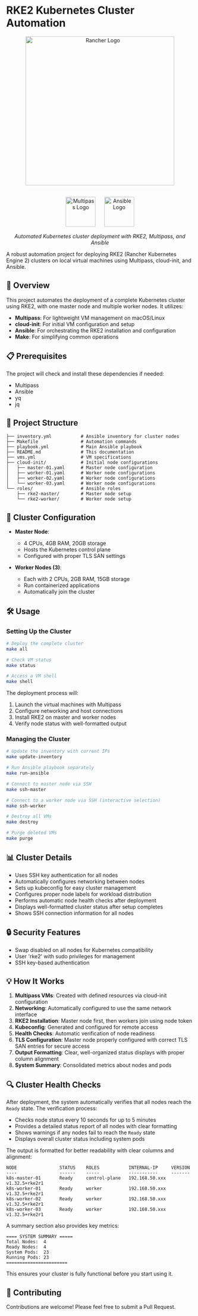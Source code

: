 # RKE2 Kubernetes Cluster Automation

<div align="center">
  <img src="https://www.rancher.com/assets/img/logos/rancher-suse-logo-horizontal-color.svg" alt="Rancher Logo" width="400"/>
  <br/><br/>
  <p>
    <img src="https://res.cloudinary.com/canonical/image/fetch/f_auto,q_auto,fl_sanitize,c_fill,w_720/https://lh3.googleusercontent.com/hZHbXA0bvKJ089pTXuoTPgv-T4eHBIvmfZ4nh4tkKg2OoZ8cTQNtZXLl6zeXjNc4Df0BnxzfF4pTFoCHWm7WFz6ci8h4QzqnVA80eWcNbwdZegHhJRea-cWr05wTw-WDbbzuIumrIGZNnl0Xxw" alt="Multipass Logo" height="80"/>
    &nbsp;&nbsp;&nbsp;&nbsp;
    <img src="https://upload.wikimedia.org/wikipedia/commons/2/24/Ansible_logo.svg" alt="Ansible Logo" height="80"/>
  </p>
  <em>Automated Kubernetes cluster deployment with RKE2, Multipass, and Ansible</em>
</div>

A robust automation project for deploying RKE2 (Rancher Kubernetes Engine 2) clusters on local virtual machines using Multipass, cloud-init, and Ansible.

## 🚀 Overview

This project automates the deployment of a complete Kubernetes cluster using RKE2, with one master node and multiple worker nodes. It utilizes:

- **Multipass**: For lightweight VM management on macOS/Linux
- **cloud-init**: For initial VM configuration and setup
- **Ansible**: For orchestrating the RKE2 installation and configuration
- **Make**: For simplifying common operations

## 📋 Prerequisites

The project will check and install these dependencies if needed:
- Multipass
- Ansible
- yq
- jq

## 📁 Project Structure

```
├── inventory.yml           # Ansible inventory for cluster nodes
├── Makefile                # Automation commands
├── playbook.yml            # Main Ansible playbook
├── README.md               # This documentation
├── vms.yml                 # VM specifications
├── cloud-init/             # Initial node configurations
│   ├── master-01.yaml      # Master node configuration
│   ├── worker-01.yaml      # Worker node configurations
│   ├── worker-02.yaml      # Worker node configurations
│   └── worker-03.yaml      # Worker node configurations
└── roles/                  # Ansible roles
    ├── rke2-master/        # Master node setup
    └── rke2-worker/        # Worker node setup
```

## 🔧 Cluster Configuration

- **Master Node**: 
  - 4 CPUs, 4GB RAM, 20GB storage
  - Hosts the Kubernetes control plane
  - Configured with proper TLS SAN settings
  
- **Worker Nodes (3)**:
  - Each with 2 CPUs, 2GB RAM, 15GB storage
  - Run containerized applications
  - Automatically join the cluster

## 🛠️ Usage

### Setting Up the Cluster

```bash
# Deploy the complete cluster
make all

# Check VM status
make status

# Access a VM shell
make shell
```

The deployment process will:
1. Launch the virtual machines with Multipass
2. Configure networking and host connections
3. Install RKE2 on master and worker nodes
4. Verify node status with well-formatted output

### Managing the Cluster

```bash
# Update the inventory with current IPs
make update-inventory

# Run Ansible playbook separately
make run-ansible

# Connect to master node via SSH
make ssh-master

# Connect to a worker node via SSH (interactive selection)
make ssh-worker

# Destroy all VMs
make destroy

# Purge deleted VMs
make purge
```

## 📊 Cluster Details

- Uses SSH key authentication for all nodes
- Automatically configures networking between nodes
- Sets up kubeconfig for easy cluster management
- Configures proper node labels for workload distribution
- Performs automatic node health checks after deployment
- Displays well-formatted cluster status after setup completes
- Shows SSH connection information for all nodes

## 🔒 Security Features

- Swap disabled on all nodes for Kubernetes compatibility
- User 'rke2' with sudo privileges for management
- SSH key-based authentication

## 💡 How It Works

1. **Multipass VMs**: Created with defined resources via cloud-init configuration
2. **Networking**: Automatically configured to use the same network interface
3. **RKE2 Installation**: Master node first, then workers join using node token
4. **Kubeconfig**: Generated and configured for remote access
5. **Health Checks**: Automatic verification of node readiness
6. **TLS Configuration**: Master node properly configured with correct TLS SAN entries for secure access
7. **Output Formatting**: Clear, well-organized status displays with proper column alignment
8. **System Summary**: Consolidated metrics about nodes and pods

## 🔍 Cluster Health Checks

After deployment, the system automatically verifies that all nodes reach the `Ready` state. The verification process:

- Checks node status every 10 seconds for up to 5 minutes
- Provides a detailed status report of all nodes with clear formatting
- Shows warnings if any nodes fail to reach the `Ready` state
- Displays overall cluster status including system pods

The output is formatted for better readability with clear columns and alignment:

```
NODE                STATUS    ROLES           INTERNAL-IP     VERSION          
----                ------    -----           -----------     -------          
k8s-master-01       Ready     control-plane   192.168.50.xxx  v1.32.5+rke2r1
k8s-worker-01       Ready     worker          192.168.50.xxx  v1.32.5+rke2r1
k8s-worker-02       Ready     worker          192.168.50.xxx  v1.32.5+rke2r1  
k8s-worker-03       Ready     worker          192.168.50.xxx  v1.32.5+rke2r1  
```

A summary section also provides key metrics:

```
==== SYSTEM SUMMARY =====
Total Nodes:  4
Ready Nodes:  4
System Pods:  23
Running Pods: 23
=======================
```

This ensures your cluster is fully functional before you start using it.

## 🤝 Contributing

Contributions are welcome! Please feel free to submit a Pull Request.
